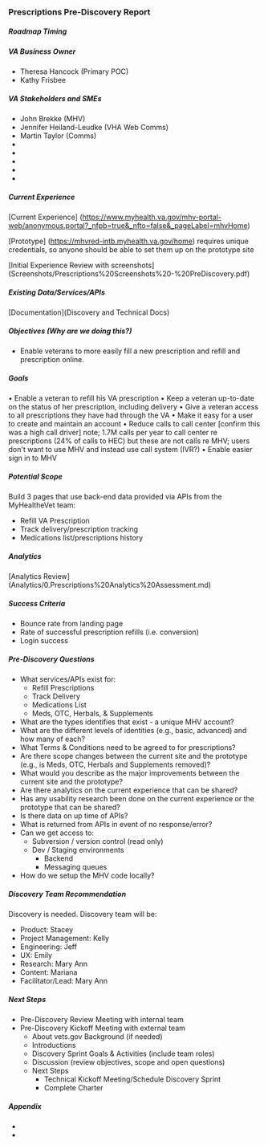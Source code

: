 ### Prescriptions Pre-Discovery Report

##### Roadmap Timing


##### VA Business Owner
*  Theresa Hancock (Primary POC)
*   Kathy Frisbee

##### VA Stakeholders and SMEs
 * John Brekke (MHV)
 * Jennifer Heiland-Leudke (VHA Web Comms)
 * Martin Taylor (Comms)
 *
 *
 *
 *
 *

##### Current Experience
[Current Experience] (https://www.myhealth.va.gov/mhv-portal-web/anonymous.portal?_nfpb=true&_nfto=false&_pageLabel=mhvHome)

[Prototype] (https://mhvred-intb.myhealth.va.gov/home)
requires unique credentials, so anyone should be able to set them up on the prototype site

[Initial Experience Review with screenshots] (Screenshots/Prescriptions%20Screenshots%20-%20PreDiscovery.pdf)

##### Existing Data/Services/APIs
[Documentation](Discovery and Technical Docs)

##### Objectives (Why are we doing this?)
* Enable veterans to more easily fill a new prescription and refill and prescription online.

##### Goals
•	Enable a veteran to refill his VA prescription
•	Keep a veteran up-to-date on the status of her prescription, including delivery
•	Give a veteran access to all prescriptions they have had through the VA
•	Make it easy for a user to create and maintain an account
•	Reduce calls to call center [confirm this was a high call driver] note; 1.7M calls per year to call center re prescriptions (24% of calls to HEC) but these are not calls re MHV; users don't want to use MHV and instead use call system (IVR?)
•	Enable easier sign in to MHV


##### Potential Scope
Build 3 pages that use back-end data provided via APIs from the MyHealtheVet team:
* Refill VA Prescription
* Track delivery/prescription tracking
* Medications list/prescriptions history

##### Analytics
[Analytics Review] (Analytics/0.Prescriptions%20Analytics%20Assessment.md)

##### Success Criteria
* Bounce rate from landing page
* Rate of successful prescription refills (i.e. conversion)
* Login success

##### Pre-Discovery Questions
* What services/APIs exist for:
  * Refill Prescriptions
  * Track Delivery
  * Medications List
  * Meds, OTC, Herbals, & Supplements
* What are the types identifies that exist - a unique MHV account?
* What are the different levels of identities (e.g., basic, advanced) and how many of each?
* What Terms & Conditions need to be agreed to for prescriptions?
* Are there scope changes between the current site and the prototype (e.g., is Meds, OTC, Herbals and Supplements removed)?
* What would you describe as the major improvements between the current site and the prototype?
* Are there analytics on the current experience that can be shared?
* Has any usability research been done on the current experience or the prototype that can be shared?
* Is there data on up time of APIs?
* What is returned from APIs in event of no response/error?
* Can we get access to:
    * Subversion / version control  (read only)
    * Dev / Staging environments
        * Backend
        * Messaging queues
* How do we setup the MHV code locally?

##### Discovery Team Recommendation
Discovery is needed. Discovery team will be:
* Product: Stacey
* Project Management: Kelly
* Engineering: Jeff
* UX: Emily
* Research: Mary Ann
* Content: Mariana
* Facilitator/Lead: Mary Ann

##### Next Steps
* Pre-Discovery Review Meeting with internal team
* Pre-Discovery Kickoff Meeting with external team
  * About vets.gov Background (if needed)
  * Introductions
  * Discovery Sprint Goals & Activities (include team roles)
  * Discussion (review objectives, scope and open questions)
  * Next Steps
    * Technical Kickoff Meeting/Schedule Discovery Sprint
    * Complete Charter


##### Appendix
*
*
